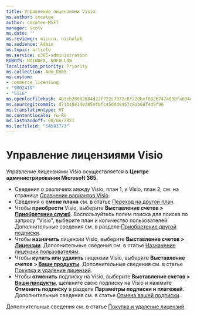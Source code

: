 ```yaml
---
title: Управление лицензиями Visio
ms.author: cmcatee
author: cmcatee-MSFT
manager: scotv
ms.date: ''
ms.reviewer: micurn, nicholak
ms.audience: Admin
ms.topic: article
ms.service: o365-administration
ROBOTS: NOINDEX, NOFOLLOW
localization_priority: Priority
ms.collection: Adm_O365
ms.custom:
- commerce_licensing
- "9002419"
- "5116"
ms.openlocfilehash: 483eb266d2804d22f722c7972c8f220bef08267474098fa63441dbaf19c5716c
ms.sourcegitcommit: d71b18e1403859fbfc45ddd9a57c8ab68f4d9f96
ms.translationtype: HT
ms.contentlocale: ru-RU
ms.lasthandoff: 08/06/2021
ms.locfileid: "54503773"
---
```

# <a name="visio-license-management"></a>Управление лицензиями Visio

Управление лицензиями Visio осуществляется в **Центре администрирования Microsoft 365**.

- Сведения о различиях между Visio, план 1, и Visio, план 2, см. на странице [Сравнение вариантов Visio](https://www.microsoft.com/microsoft-365/visio/microsoft-visio-plans-and-pricing-compare-visio-options?rtc=1).
- Сведения о **смене плана** см. в статье [Переход на другой план](/microsoft-365/commerce/subscriptions/upgrade-to-different-plan).
- Чтобы **приобрести** Visio, выберите **Выставление счетов > [Приобретение служб](https://go.microsoft.com/fwlink/p/?linkid=868433)**. Воспользуйтесь полем поиска для поиска по запросу "Visio", выберите план и количество пользователей. Дополнительные сведения см. в разделе [Приобретение другой подписки](/microsoft-365/commerce/try-or-buy-microsoft-365#buy-a-different-subscription).
- Чтобы **назначить** лицензии Visio, выберите **Выставление счетов > [Лицензии](https://go.microsoft.com/fwlink/p/?linkid=842264)**. Дополнительные сведения см. в статье [Назначение лицензий пользователям](/microsoft-365/admin/manage/assign-licenses-to-users).
- Чтобы **купить или удалить** лицензии Visio, выберите **Выставление счетов > [Ваши продукты](https://go.microsoft.com/fwlink/p/?linkid=842054)**. Дополнительные сведения см. в статье [Покупка и удаление лицензий](/microsoft-365/commerce/licenses/buy-licenses#buy-or-remove-licenses-for-your-business-subscription).
- Чтобы **отменить** подписку на Visio, выберите **Выставление счетов > [Ваши продукты](https://go.microsoft.com/fwlink/p/?linkid=842054)**, щелкните свою подписку на Visio и нажмите **Отменить подписку** в разделе **Параметры подписки и платежей**. Дополнительные сведения см. в статье [Отмена вашей подписки](/microsoft-365/commerce/subscriptions/cancel-your-subscription).

Дополнительные сведения см. в статье [Покупка и удаление лицензий](/microsoft-365/commerce/licenses/buy-licenses).